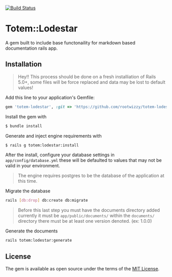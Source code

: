 [![Build Status](https://travis-ci.org/rootwizzy/totem-lodestar.svg?branch=master)](https://travis-ci.org/rootwizzy/totem-lodestar)

# Totem::Lodestar
A gem built to include base functonaility for markdown based documentation rails app.

## Installation
> Hey!! This process should be done on a fresh installiation of Rails 5.0+, some files will be force replaced and data may be lost to default values!

Add this line to your application's Gemfile:
```ruby
gem 'totem-lodestar', :git => 'https://github.com/rootwizzy/totem-lodestar'
```

Install the gem with
```bash
$ bundle install
```

Generate and inject engine requirements with
```bash
$ rails g totem:lodestar:install
```

After the install, configure your database settings in `app/config/database.yml` these will be defaulted to values that may not be valid in your environment.

> The engine requires postgres to be the database of the application at this time.

Migrate the database
```bash
rails [db:drop] db:create db:migrate
```

> Before this last step you must have the documents directory added currently it must be `app/public/documents/` within the `documents/` directory there must be at least one version denoted. (ex: 1.0.0)

Generate the documents
```bash
rails totem:lodestar:generate
```


## License
The gem is available as open source under the terms of the [MIT License](http://opensource.org/licenses/MIT).
